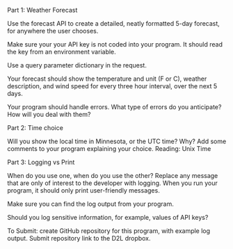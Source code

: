 Part 1: Weather Forecast  

Use the forecast API to create a detailed, neatly formatted 5-day forecast, for anywhere the user chooses.

Make sure your your API key is not coded into your program. It should read the key from an environment variable. 

Use a query parameter dictionary in the request.

Your forecast should show the temperature and unit (F or C), weather description, and wind speed for every three hour interval, over the next 5 days.

Your program should handle errors. What type of errors do you anticipate? How will you deal with them?

Part 2: Time choice

Will you show the local time in Minnesota, or the UTC time? Why? Add some comments to your program explaining your choice. Reading: Unix Time

Part 3: Logging vs Print

When do you use one, when do you use the other? Replace any message that are only of interest to the developer with logging. When you run your program, it should only print user-friendly messages. 

Make sure you can find the log output from your program.  

Should you log sensitive information, for example, values of API keys? 

To Submit: create GitHub repository for this program, with example log output. Submit repository link to the D2L dropbox.
